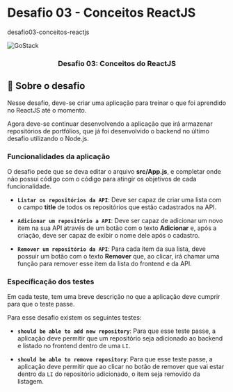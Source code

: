 # Desafio 03 - Conceitos ReactJS
desafio03-conceitos-reactjs

<img alt="GoStack" src="https://storage.googleapis.com/golden-wind/bootcamp-gostack/header-desafios.png" />

<h3 align="center">
  Desafio 03: Conceitos do ReactJS
</h3>

## :rocket: Sobre o desafio

Nesse desafio, deve-se criar uma aplicação para treinar o que foi aprendido no ReactJS até o momento.

Agora deve-se continuar desenvolvendo a aplicação que irá armazenar repositórios de portfólios, que já foi desenvolvido o backend no último desafio utilizando o Node.js.

### Funcionalidades da aplicação

O desafio pede que se deva editar o arquivo **src/App.js**, e completar onde não possui código com o código para atingir os objetivos de cada funcionalidade.

- **`Listar os repositórios da API`**: Deve ser capaz de criar uma lista com o campo **title** de todos os repositórios que estão cadastrados na API.

- **`Adicionar um repositório a API`**: Deve ser capaz de adicionar um novo item na sua API através de um botão com o texto **Adicionar** e, após a criação, deve ser capaz de exibir o nome dele após o cadastro.

- **`Remover um repositório da API`**: Para cada item da sua lista, deve possuir um botão com o texto **Remover** que, ao clicar, irá chamar uma função para remover esse item da lista do frontend e da API.

### Específicação dos testes

Em cada teste, tem uma breve descrição no que a aplicação deve cumprir para que o teste passe.

Para esse desafio existem os seguintes testes:

- **`should be able to add new repository`**: Para que esse teste passe, a aplicação deve permitir que um repositório seja adicionado ao backend e listado no frontend dentro de uma `LI`.

- **`should be able to remove repository`**: Para que esse teste passe, a aplicação deve permitir que ao clicar no botão de remover que vai estar dentro da `LI` do repositório adicionado, o item seja removido da listagem.
